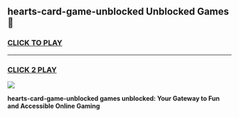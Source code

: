 
## hearts-card-game-unblocked Unblocked Games👋
<h3>
<a href="https://news.freeplayer.one?title=hearts-card-game-unblocked&ref=16F">CLICK TO PLAY</a></h3>
<hr>

<h3>
<a href="https://news.freeplayer.one?title=hearts-card-game-unblocked&ref=16F">CLICK 2 PLAY</a>
  
</h3>

<a href="https://news.freeplayer.one?title=hearts-card-game-unblocked&ref=16F/"><img src="https://clearcache.store/games.png"></a>


**hearts-card-game-unblocked games unblocked: Your Gateway to Fun and Accessible Online Gaming**
